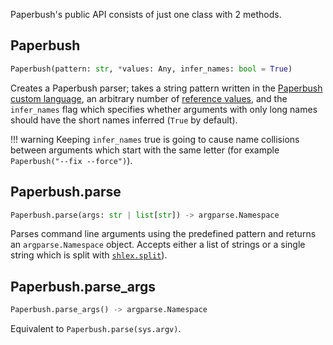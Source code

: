 Paperbush's public API consists of just one class with 2 methods.

## Paperbush

```py
Paperbush(pattern: str, *values: Any, infer_names: bool = True)
```
Creates a Paperbush parser; takes a string pattern written in the [Paperbush custom language](dsl.md), an arbitrary number of [reference values](dsl.md#value-references), and the `infer_names` flag which specifies whether arguments with only long names should have the short names inferred (`True` by default).

!!! warning
    Keeping `infer_names` true is going to cause name collisions between arguments which start with the same letter (for example `Paperbush("--fix --force")`).

## Paperbush.parse

```py
Paperbush.parse(args: str | list[str]) -> argparse.Namespace
```

Parses command line arguments using the predefined pattern and returns an `argparse.Namespace` object. Accepts either a list of strings or a single string which is split with [`shlex.split`](https://docs.python.org/3/library/shlex.html#shlex.split)).


## Paperbush.parse_args

```py
Paperbush.parse_args() -> argparse.Namespace
```
Equivalent to `Paperbush.parse(sys.argv)`.
